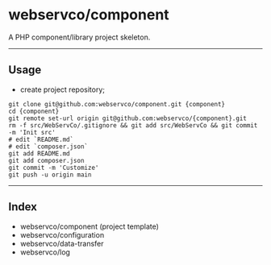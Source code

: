 # webservco/component

A PHP component/library project skeleton.

---

## Usage

- create project repository;

```shell
git clone git@github.com:webservco/component.git {component}
cd {component}
git remote set-url origin git@github.com:webservco/{component}.git
rm -f src/WebServCo/.gitignore && git add src/WebServCo && git commit -m 'Init src'
# edit `README.md`
# edit `composer.json`
git add README.md
git add composer.json
git commit -m 'Customize'
git push -u origin main
```

---

## Index

- webservco/component (project template)
- webservco/configuration
- webservco/data-transfer
- webservco/log
